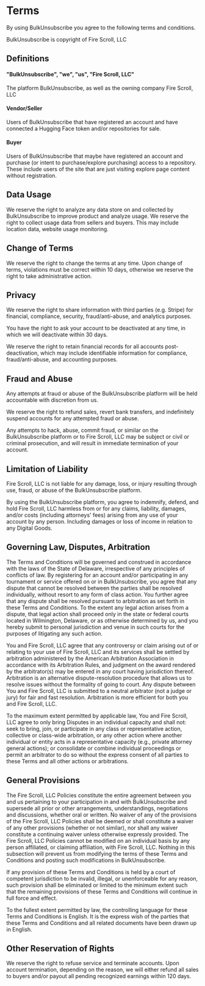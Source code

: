 # Terms

By using BulkUnsubscribe you agree to the following terms and conditions.

BulkUnsubscribe is copyright of Fire Scroll, LLC

## Definitions

#### "BulkUnsubscribe", "we", "us", "Fire Scroll, LLC"

The platform BulkUnsubscribe, as well as the owning company Fire Scroll, LLC

#### Vendor/Seller

Users of BulkUnsubscribe that have registered an account and have connected a Hugging Face token and/or repositories for sale.

#### Buyer

Users of BulkUnsubscribe that maybe have registered an account and purchase (or intent to purchase/explore purchasing) access to a repository. These include users of the site that are just visiting explore page content without registration.

## Data Usage

We reserve the right to analyze any data store on and collected by BulkUnsubscribe to improve product and analyze usage. We reserve the right to collect usage data from sellers and buyers. This may include location data, website usage monitoring.

## Change of Terms

We reserve the right to change the terms at any time. Upon change of terms, violations must be correct within 10 days, otherwise we reserve the right to take administrative action.

## Privacy

We reserve the right to share information with third parties (e.g. Stripe) for financial, compliance, security, fraud/anti-abuse, and analytics purposes.

You have the right to ask your account to be deactivated at any time, in which we will deactivate within 30 days.

We reserve the right to retain financial records for all accounts post-deactivation, which may include identifiable information for compliance, fraud/anti-abuse, and accounting purposes.

## Fraud and Abuse

Any attempts at fraud or abuse of the BulkUnsubscribe platform will be held accountable with discretion from us.

We reserve the right to refund sales, revert bank transfers, and indefinitely suspend accounts for any attempted fraud or abuse.

Any attempts to hack, abuse, commit fraud, or similar on the BulkUnsubscribe platform or to Fire Scroll, LLC may be subject or civil or criminal prosecution, and will result in immediate termination of your account.

## Limitation of Liability

Fire Scroll, LLC is not liable for any damage, loss, or injury resulting through use, fraud, or abuse of the BulkUnsubscribe platform.

By using the BulkUnsubscribe platform, you agree to indemnify, defend, and hold Fire Scroll, LLC harmless from or for any claims, liability, damages, and/or costs (including attorneys' fees) arising from any use of your account by any person. Including damages or loss of income in relation to any Digital Goods.

## Governing Law, Disputes, Arbitration

The Terms and Conditions will be governed and construed in accordance with the laws of the State of Delaware, irrespective of any principles of conflicts of law. By registering for an account and/or participating in any tournament or service offered on or in BulkUnsubscribe, you agree that any dispute that cannot be resolved between the parties shall be resolved individually, without resort to any form of class action. You further agree that any dispute shall be resolved pursuant to arbitration as set forth in these Terms and Conditions. To the extent any legal action arises from a dispute, that legal action shall proceed only in the state or federal courts located in Wilmington, Delaware, or as otherwise determined by us, and you hereby submit to personal jurisdiction and venue in such courts for the purposes of litigating any such action.

You and Fire Scroll, LLC agree that any controversy or claim arising out of or relating to your use of Fire Scroll, LLC and its services shall be settled by arbitration administered by the American Arbitration Association in accordance with its Arbitration Rules, and judgment on the award rendered by the arbitrator(s) may be entered in any court having jurisdiction thereof. Arbitration is an alternative dispute-resolution procedure that allows us to resolve issues without the formality of going to court. Any dispute between You and Fire Scroll, LLC is submitted to a neutral arbitrator (not a judge or jury) for fair and fast resolution. Arbitration is more efficient for both you and Fire Scroll, LLC.

To the maximum extent permitted by applicable law, You and Fire Scroll, LLC agree to only bring Disputes in an individual capacity and shall not: seek to bring, join, or participate in any class or representative action, collective or class-wide arbitration, or any other action where another individual or entity acts in a representative capacity (e.g., private attorney general actions); or consolidate or combine individual proceedings or permit an arbitrator to do so without the express consent of all parties to these Terms and all other actions or arbitrations.

## General Provisions

The Fire Scroll, LLC Policies constitute the entire agreement between you and us pertaining to your participation in and with BulkUnsubscribe and supersede all prior or other arrangements, understandings, negotiations and discussions, whether oral or written. No waiver of any of the provisions of the Fire Scroll, LLC Policies shall be deemed or shall constitute a waiver of any other provisions (whether or not similar), nor shall any waiver constitute a continuing waiver unless otherwise expressly provided. The Fire Scroll, LLC Policies cannot be modified on an individual basis by any person affiliated, or claiming affiliation, with Fire Scroll, LLC. Nothing in this subsection will prevent us from modifying the terms of these Terms and Conditions and posting such modifications in BulkUnsubscribe.

If any provision of these Terms and Conditions is held by a court of competent jurisdiction to be invalid, illegal, or unenforceable for any reason, such provision shall be eliminated or limited to the minimum extent such that the remaining provisions of these Terms and Conditions will continue in full force and effect.

To the fullest extent permitted by law, the controlling language for these Terms and Conditions is English. It is the express wish of the parties that these Terms and Conditions and all related documents have been drawn up in English.

## Other Reservation of Rights

We reserve the right to refuse service and terminate accounts. Upon account termination, depending on the reason, we will either refund all sales to buyers and/or payout all pending recognized earnings within 120 days.
